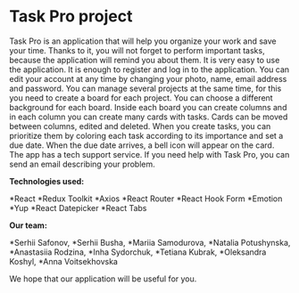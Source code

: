 # **Task Pro project**

Task Pro is an application that will help you organize your work and save your time. Thanks to it, you will not forget to perform important tasks, because the application will remind you about them.
It is very easy to use the application. It is enough to register and log in to the application. You can edit your account at any time by changing your photo, name, email address and password. You can manage several projects at the same time, for this you need to create a board for each project. You can choose a different background for each board. Inside each board you can create columns and in each column you can create many cards with tasks. Cards can be moved between columns, edited and deleted. When you create tasks, you can prioritize them by coloring each task according to its importance and set a due date. When the due date arrives, a bell icon will appear on the card.
The app has a tech support service. If you need help with Task Pro, you can send an email describing your problem.

**Technologies used:**

*React
*Redux Toolkit
*Axios
*React Router
*React Hook Form
*Emotion
*Yup
*React Datepicker
\*React Tabs

**Our team:**

*Serhii Safonov,
*Serhii Busha,
*Mariia Samodurova,
*Natalia Potushynska,
*Anastasiia Rodzina,
*Inha Sydorchuk,
*Tetiana Kubrak,
*Oleksandra Koshyl,
\*Anna Voitsekhovska

We hope that our application will be useful for you.
